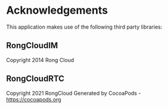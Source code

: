# Acknowledgements
This application makes use of the following third party libraries:

## RongCloudIM

Copyright 2014 Rong Cloud

## RongCloudRTC

Copyright 2021 RongCloud
Generated by CocoaPods - https://cocoapods.org
